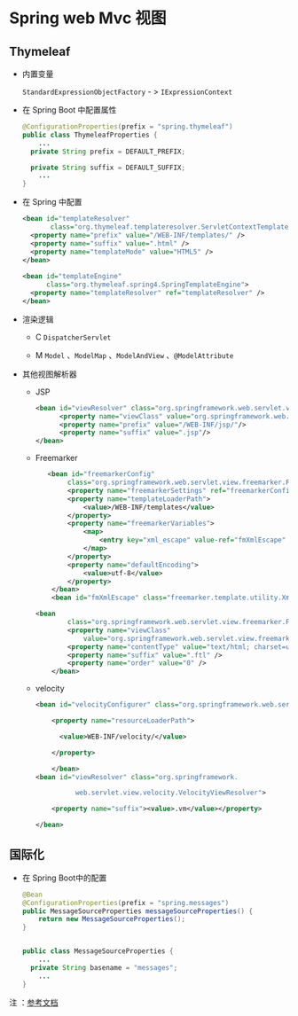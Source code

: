 # Spring web Mvc 视图

## Thymeleaf

* 内置变量

  `StandardExpressionObjectFactory` - > `IExpressionContext`

* 在 Spring Boot 中配置属性

  ```java
  @ConfigurationProperties(prefix = "spring.thymeleaf")
  public class ThymeleafProperties {
      ...
  	private String prefix = DEFAULT_PREFIX;
  
  	private String suffix = DEFAULT_SUFFIX;
      ...
  }
  ```

* 在 Spring 中配置

  ```xml
  <bean id="templateResolver"
         class="org.thymeleaf.templateresolver.ServletContextTemplateResolver">
    <property name="prefix" value="/WEB-INF/templates/" />
    <property name="suffix" value=".html" />
    <property name="templateMode" value="HTML5" />
  </bean>
      
  <bean id="templateEngine"
        class="org.thymeleaf.spring4.SpringTemplateEngine">
    <property name="templateResolver" ref="templateResolver" />
  </bean>
  ```

  

* 渲染逻辑

  * C   `DispatcherServlet`

  * M  `Model` 、`ModelMap` 、`ModelAndView` 、`@ModelAttribute`

* 其他视图解析器

  * JSP

    ```xml
    <bean id="viewResolver" class="org.springframework.web.servlet.view.InternalResourceViewResolver">
          <property name="viewClass" value="org.springframework.web.servlet.view.JstlView"/>
          <property name="prefix" value="/WEB-INF/jsp/"/>
          <property name="suffix" value=".jsp"/>
    </bean>
    ```

  * Freemarker
    ```xml
       <bean id="freemarkerConfig"
            class="org.springframework.web.servlet.view.freemarker.FreeMarkerConfigurer">
            <property name="freemarkerSettings" ref="freemarkerConfiguration" />
            <property name="templateLoaderPath">
                <value>/WEB-INF/templates</value>
            </property>
            <property name="freemarkerVariables">
                <map>
                    <entry key="xml_escape" value-ref="fmXmlEscape" />
                </map>
            </property>
            <property name="defaultEncoding">
                <value>utf-8</value>
            </property>
        </bean>
        <bean id="fmXmlEscape" class="freemarker.template.utility.XmlEscape" />   
    
    <bean
            class="org.springframework.web.servlet.view.freemarker.FreeMarkerViewResolver">
            <property name="viewClass"
                value="org.springframework.web.servlet.view.freemarker.FreeMarkerView" />
            <property name="contentType" value="text/html; charset=utf-8" />
            <property name="suffix" value=".ftl" />
            <property name="order" value="0" />
        </bean>
    ```

   * velocity

     ```xml
     <bean id="velocityConfigurer" class="org.springframework.web.servlet.view.velocity.VelocityConfigurer">
     
         <property name="resourceLoaderPath">
     
           <value>WEB-INF/velocity/</value>
     
         </property>
     
         </bean>
     <bean id="viewResolver" class="org.springframework.
     
               web.servlet.view.velocity.VelocityViewResolver">
     
         <property name="suffix"><value>.vm</value></property>
     
     </bean>
     ```

     



## 国际化

* 在 Spring Boot中的配置

  ```java
  @Bean
  @ConfigurationProperties(prefix = "spring.messages")
  public MessageSourceProperties messageSourceProperties() {
      return new MessageSourceProperties();
  }
  
  
  public class MessageSourceProperties {
      ...
  	private String basename = "messages";
      ...
  }
  ```



注 ：[参考文档](https://docs.spring.io/spring-boot/docs/2.0.3.RELEASE/reference/htmlsingle/)

